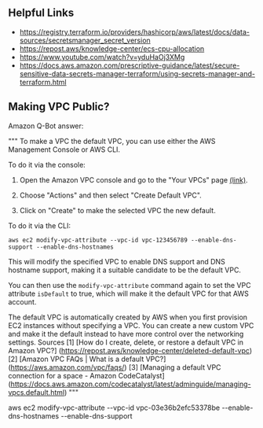 ## Helpful Links

- https://registry.terraform.io/providers/hashicorp/aws/latest/docs/data-sources/secretsmanager_secret_version
- https://repost.aws/knowledge-center/ecs-cpu-allocation
- https://www.youtube.com/watch?v=yduHaOj3XMg
- https://docs.aws.amazon.com/prescriptive-guidance/latest/secure-sensitive-data-secrets-manager-terraform/using-secrets-manager-and-terraform.html

## Making VPC Public?

Amazon Q-Bot answer:

"""
To make a VPC the default VPC, you can use either the AWS Management Console or AWS CLI.

To do it via the console:

1. Open the Amazon VPC console and go to the "Your VPCs" page [(link)](https://console.aws.amazon.com/vpc/home).

2. Choose "Actions" and then select "Create Default VPC".

3. Click on "Create" to make the selected VPC the new default.

To do it via the CLI:

```
aws ec2 modify-vpc-attribute --vpc-id vpc-123456789 --enable-dns-support --enable-dns-hostnames
```

This will modify the specified VPC to enable DNS support and DNS hostname support, making it a suitable candidate to be the default VPC.

You can then use the `modify-vpc-attribute` command again to set the VPC attribute `isDefault` to true, which will make it the default VPC for that AWS account.

The default VPC is automatically created by AWS when you first provision EC2 instances without specifying a VPC. You can create a new custom VPC and make it the default instead to have more control over the networking settings.
Sources
[1] [How do I create, delete, or restore a default VPC in Amazon VPC?] (https://repost.aws/knowledge-center/deleted-default-vpc)
[2] [Amazon VPC FAQs | What is a default VPC?] (https://aws.amazon.com/vpc/faqs/)
[3] [Managing a default VPC connection for a space - Amazon CodeCatalyst] (https://docs.aws.amazon.com/codecatalyst/latest/adminguide/managing-vpcs.default.html)
"""

aws ec2 modify-vpc-attribute --vpc-id vpc-03e36b2efc53378be --enable-dns-hostnames --enable-dns-support

